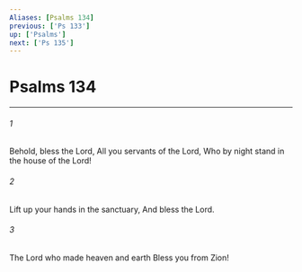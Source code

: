 ```yaml
---
Aliases: [Psalms 134]
previous: ['Ps 133']
up: ['Psalms']
next: ['Ps 135']
---
```

# Psalms 134

***


###### 1 
Behold, bless the Lord, All you servants of the Lord, Who by night stand in the house of the Lord! 

###### 2 
Lift up your hands in the sanctuary, And bless the Lord. 

###### 3 
The Lord who made heaven and earth Bless you from Zion!
